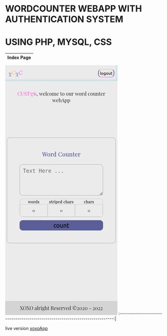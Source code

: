 # WORDCOUNTER WEBAPP WITH AUTHENTICATION SYSTEM
# USING PHP, MYSQL, CSS


Index Page                 | 
:-------------------------:|
![Screenshot](img/img.png)
:---------------------------------------------------------------------------:|
<p> live version <a href ="xoxoapp.atwebpages.com/index.php">xoxoApp</a></p>

